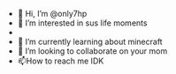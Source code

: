 - 👋 Hi, I’m @only7hp
- 👀 I’m interested in sus life moments
-
- 🌱 I’m currently learning about minecraft
- 💞️ I’m looking to collaborate on your mom
- 📫How to reach me IDK

<!---
only7hp/only7hp is a ✨ special ✨ repository because its `README.md` (this file) appears on your GitHub profile.
You can click the Preview link to take a look at your changes.
--->
